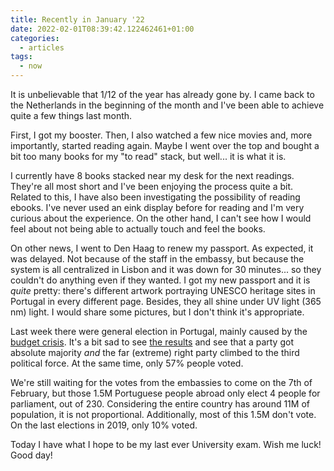```yaml
---
title: Recently in January '22
date: 2022-02-01T08:39:42.122462461+01:00
categories:
  - articles
tags:
  - now
---
```


It is unbelievable that 1/12 of the year has already gone by. I came back to the Netherlands in the beginning of the month and I've been able to achieve quite a few things last month.

<!--more-->

First, I got my booster. Then, I also watched a few nice movies and, more importantly, started reading again. Maybe I went over the top and bought a bit too many books for my "to read" stack, but well... it is what it is.

I currently have 8 books stacked near my desk for the next readings. They're all most short and I've been enjoying the process quite a bit. Related to this, I have also been investigating the possibility of reading ebooks. I've never used an eink display before for reading and I'm very curious about the experience. On the other hand, I can't see how I would feel about not being able to actually touch and feel the books.

On other news, I went to Den Haag to renew my passport. As expected, it was delayed. Not because of the staff in the embassy, but because the system is all centralized in Lisbon and it was down for 30 minutes... so they couldn't do anything even if they wanted. I got my new passport and it is _quite_ pretty: there's different artwork portraying UNESCO heritage sites in Portugal in every different page. Besides, they all shine under UV light (365 nm) light. I would share some pictures, but I don't think it's appropriate.

Last week there were general election in Portugal, mainly caused by the [budget crisis](https://www.youtube.com/watch?v=ZJAx-dHuVA4). It's a bit sad to see [the results](https://www.legislativas2022.mai.gov.pt/) and see that a party got absolute majority _and_ the far (extreme) right party climbed to the third political force. At the same time, only 57% people voted. 

We're still waiting for the votes from the embassies to come on the 7th of February, but those 1.5M Portuguese people abroad only elect 4 people for parliament, out of 230. Considering the entire country has around 11M of population, it is not proportional. Additionally, most of this 1.5M don't vote. On the last elections in 2019, only 10% voted.

Today I have what I hope to be my last ever University exam. Wish me luck! Good day!
